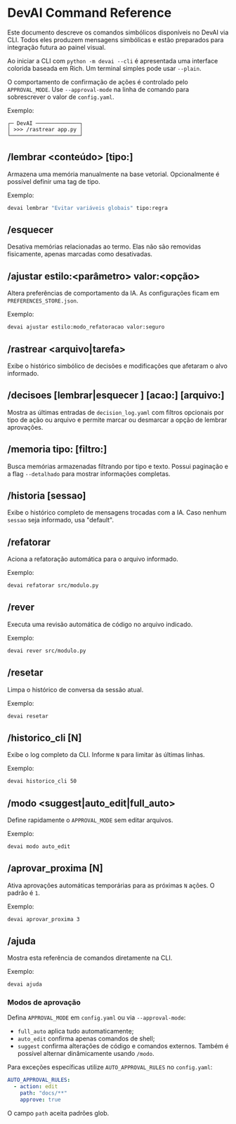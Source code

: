 # DevAI Command Reference

Este documento descreve os comandos simbólicos disponíveis no DevAI via CLI. Todos eles produzem mensagens simbólicas e estão preparados para integração futura ao painel visual.

Ao iniciar a CLI com `python -m devai --cli` é apresentada uma interface colorida baseada em Rich. Um terminal simples pode usar `--plain`.

O comportamento de confirmação de ações é controlado pelo `APPROVAL_MODE`. Use
`--approval-mode` na linha de comando para sobrescrever o valor de `config.yaml`.

Exemplo:

```
┌─ DevAI ──────────────┐
│ >>> /rastrear app.py │
└──────────────────────┘
```

## /lembrar <conteúdo> [tipo:<tag>]
Armazena uma memória manualmente na base vetorial. Opcionalmente é possível definir uma tag de tipo.

Exemplo:
```bash
devai lembrar "Evitar variáveis globais" tipo:regra
```

## /esquecer <termo>
Desativa memórias relacionadas ao termo. Elas não são removidas fisicamente, apenas marcadas como desativadas.

## /ajustar estilo:<parâmetro> valor:<opção>
Altera preferências de comportamento da IA. As configurações ficam em `PREFERENCES_STORE.json`.

Exemplo:
```bash
devai ajustar estilo:modo_refatoracao valor:seguro
```

## /rastrear <arquivo|tarefa>
Exibe o histórico simbólico de decisões e modificações que afetaram o alvo informado.

## /decisoes [lembrar|esquecer <id>] [acao:<tipo>] [arquivo:<caminho>]
Mostra as últimas entradas de `decision_log.yaml` com filtros opcionais por tipo de ação ou arquivo e permite marcar ou desmarcar a opção de lembrar aprovações.

## /memoria tipo:<tag> [filtro:<texto>]
Busca memórias armazenadas filtrando por tipo e texto. Possui paginação e a flag `--detalhado` para mostrar informações completas.

## /historia [sessao]
Exibe o histórico completo de mensagens trocadas com a IA. Caso nenhum `sessao` seja informado, usa "default".

## /refatorar <arquivo>
Aciona a refatoração automática para o arquivo informado.

Exemplo:
```bash
devai refatorar src/modulo.py
```

## /rever <arquivo>
Executa uma revisão automática de código no arquivo indicado.

Exemplo:
```bash
devai rever src/modulo.py
```

## /resetar
Limpa o histórico de conversa da sessão atual.

Exemplo:
```bash
devai resetar
```

## /historico_cli [N]
Exibe o log completo da CLI. Informe `N` para limitar às últimas linhas.

Exemplo:
```bash
devai historico_cli 50
```

## /modo <suggest|auto_edit|full_auto>
Define rapidamente o `APPROVAL_MODE` sem editar arquivos.

Exemplo:
```bash
devai modo auto_edit
```

## /aprovar_proxima [N]
Ativa aprovações automáticas temporárias para as próximas `N` ações.
O padrão é `1`.

Exemplo:
```bash
devai aprovar_proxima 3
```

## /ajuda
Mostra esta referência de comandos diretamente na CLI.

Exemplo:
```bash
devai ajuda
```

### Modos de aprovação

Defina `APPROVAL_MODE` em `config.yaml` ou via `--approval-mode`:

- `full_auto` aplica tudo automaticamente;
- `auto_edit` confirma apenas comandos de shell;
- `suggest` confirma alterações de código e comandos externos.
Também é possível alternar dinâmicamente usando `/modo`.

Para exceções específicas utilize `AUTO_APPROVAL_RULES` no `config.yaml`:

```yaml
AUTO_APPROVAL_RULES:
  - action: edit
    path: "docs/**"
    approve: true
```

O campo `path` aceita padrões glob.
